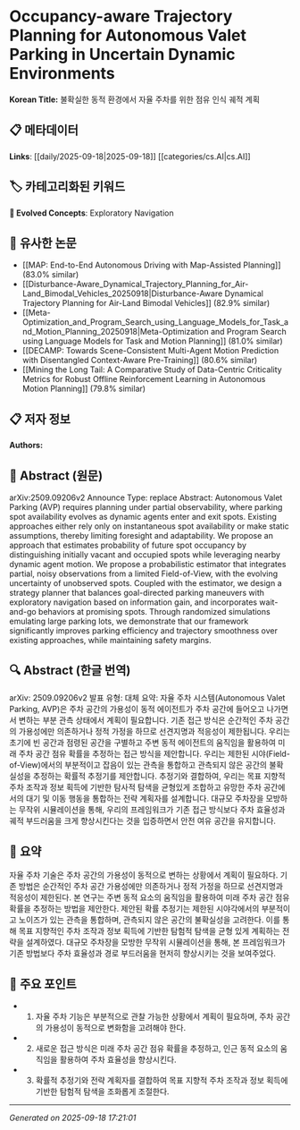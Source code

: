 
# Occupancy-aware Trajectory Planning for Autonomous Valet Parking in Uncertain Dynamic Environments

**Korean Title:** 불확실한 동적 환경에서 자율 주차를 위한 점유 인식 궤적 계획

## 📋 메타데이터

**Links**: [[daily/2025-09-18|2025-09-18]] [[categories/cs.AI|cs.AI]]

## 🏷️ 카테고리화된 키워드
**🚀 Evolved Concepts**: Exploratory Navigation

## 🔗 유사한 논문
- [[MAP: End-to-End Autonomous Driving with Map-Assisted Planning]] (83.0% similar)
- [[Disturbance-Aware_Dynamical_Trajectory_Planning_for_Air-Land_Bimodal_Vehicles_20250918|Disturbance-Aware Dynamical Trajectory Planning for Air-Land Bimodal Vehicles]] (82.9% similar)
- [[Meta-Optimization_and_Program_Search_using_Language_Models_for_Task_and_Motion_Planning_20250918|Meta-Optimization and Program Search using Language Models for Task and Motion Planning]] (81.0% similar)
- [[DECAMP: Towards Scene-Consistent Multi-Agent Motion Prediction with Disentangled Context-Aware Pre-Training]] (80.6% similar)
- [[Mining the Long Tail: A Comparative Study of Data-Centric Criticality Metrics for Robust Offline Reinforcement Learning in Autonomous Motion Planning]] (79.8% similar)

## 📋 저자 정보

**Authors:** 

## 📄 Abstract (원문)

arXiv:2509.09206v2 Announce Type: replace 
Abstract: Autonomous Valet Parking (AVP) requires planning under partial observability, where parking spot availability evolves as dynamic agents enter and exit spots. Existing approaches either rely only on instantaneous spot availability or make static assumptions, thereby limiting foresight and adaptability. We propose an approach that estimates probability of future spot occupancy by distinguishing initially vacant and occupied spots while leveraging nearby dynamic agent motion. We propose a probabilistic estimator that integrates partial, noisy observations from a limited Field-of-View, with the evolving uncertainty of unobserved spots. Coupled with the estimator, we design a strategy planner that balances goal-directed parking maneuvers with exploratory navigation based on information gain, and incorporates wait-and-go behaviors at promising spots. Through randomized simulations emulating large parking lots, we demonstrate that our framework significantly improves parking efficiency and trajectory smoothness over existing approaches, while maintaining safety margins.

## 🔍 Abstract (한글 번역)

arXiv: 2509.09206v2 발표 유형: 대체
요약: 자율 주차 시스템(Autonomous Valet Parking, AVP)은 주차 공간의 가용성이 동적 에이전트가 주차 공간에 들어오고 나가면서 변하는 부분 관측 상태에서 계획이 필요합니다. 기존 접근 방식은 순간적인 주차 공간의 가용성에만 의존하거나 정적 가정을 하므로 선견지명과 적응성이 제한됩니다. 우리는 초기에 빈 공간과 점령된 공간을 구별하고 주변 동적 에이전트의 움직임을 활용하여 미래 주차 공간 점유 확률을 추정하는 접근 방식을 제안합니다. 우리는 제한된 시야(Field-of-View)에서의 부분적이고 잡음이 있는 관측을 통합하고 관측되지 않은 공간의 불확실성을 추정하는 확률적 추정기를 제안합니다. 추정기와 결합하여, 우리는 목표 지향적 주차 조작과 정보 획득에 기반한 탐사적 탐색을 균형있게 조합하고 유망한 주차 공간에서의 대기 및 이동 행동을 통합하는 전략 계획자를 설계합니다. 대규모 주차장을 모방하는 무작위 시뮬레이션을 통해, 우리의 프레임워크가 기존 접근 방식보다 주차 효율성과 궤적 부드러움을 크게 향상시킨다는 것을 입증하면서 안전 여유 공간을 유지합니다.

## 📝 요약

자율 주차 기술은 주차 공간의 가용성이 동적으로 변하는 상황에서 계획이 필요하다. 기존 방법은 순간적인 주차 공간 가용성에만 의존하거나 정적 가정을 하므로 선견지명과 적응성이 제한된다. 본 연구는 주변 동적 요소의 움직임을 활용하여 미래 주차 공간 점유 확률을 추정하는 방법을 제안한다. 제안된 확률 추정기는 제한된 시야각에서의 부분적이고 노이즈가 있는 관측을 통합하며, 관측되지 않은 공간의 불확실성을 고려한다. 이를 통해 목표 지향적인 주차 조작과 정보 획득에 기반한 탐험적 탐색을 균형 있게 계획하는 전략을 설계하였다. 대규모 주차장을 모방한 무작위 시뮬레이션을 통해, 본 프레임워크가 기존 방법보다 주차 효율성과 경로 부드러움을 현저히 향상시키는 것을 보여주었다.

## 🎯 주요 포인트

- 1. 자율 주차 기능은 부분적으로 관찰 가능한 상황에서 계획이 필요하며, 주차 공간의 가용성이 동적으로 변화함을 고려해야 한다.

- 2. 새로운 접근 방식은 미래 주차 공간 점유 확률을 추정하고, 인근 동적 요소의 움직임을 활용하여 주차 효율성을 향상시킨다.

- 3. 확률적 추정기와 전략 계획자를 결합하여 목표 지향적 주차 조작과 정보 획득에 기반한 탐험적 탐색을 조화롭게 조절한다.

---

*Generated on 2025-09-18 17:21:01*